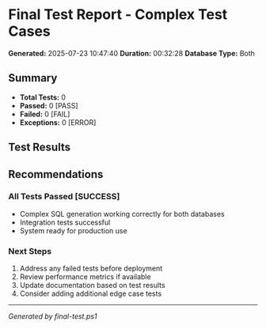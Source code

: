 # Final Test Report - Complex Test Cases

**Generated:** 2025-07-23 10:47:40
**Duration:** 00:32:28
**Database Type:** Both

## Summary
- **Total Tests:** 0
- **Passed:** 0 [PASS]
- **Failed:** 0 [FAIL]  
- **Exceptions:** 0 [ERROR]

## Test Results

## Recommendations
### All Tests Passed [SUCCESS]
- Complex SQL generation working correctly for both databases
- Integration tests successful
- System ready for production use

### Next Steps
1. Address any failed tests before deployment
2. Review performance metrics if available
3. Update documentation based on test results
4. Consider adding additional edge case tests

---
*Generated by final-test.ps1*
